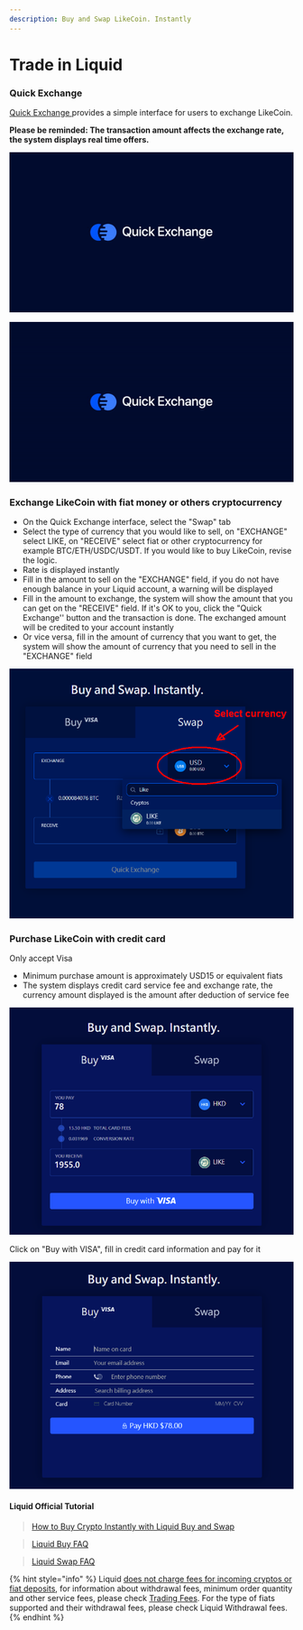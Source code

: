 ```yaml
---
description: Buy and Swap LikeCoin. Instantly
---
```


# Trade in Liquid

### Quick Exchange

[Quick Exchange ](https://app.liquid.com/quick-exchange)provides a simple interface for users to exchange LikeCoin.

**Please be reminded: The transaction amount affects the exchange rate, the system displays real time offers.**

![](../../.gitbook/assets/quick-exchange-1%20%281%29.png)

![](../../.gitbook/assets/liquid-qe.gif)

### **Exchange LikeCoin with fiat money or others cryptocurrency**

* On the Quick Exchange interface, select the "Swap" tab
* Select the type of currency that you would like to sell, on "EXCHANGE" select LIKE, on "RECEIVE" select fiat or other cryptocurrency for example BTC/ETH/USDC/USDT. If you would like to buy LikeCoin, revise the logic.
* Rate is displayed instantly
* Fill in the amount to sell on the "EXCHANGE" field, if you do not have enough balance in your Liquid account, a warning will be displayed
* Fill in the amount to exchange, the system will show the amount that you can get on the "RECEIVE" field. If it's OK to you, click the "Quick Exchange'' button and the transaction is done. The exchanged amount will be credited to your account instantly
* Or vice versa, fill in the amount of currency that you want to get, the system will show the amount of currency that you need to sell in the "EXCHANGE" field

![](../../.gitbook/assets/quick-exchange-1-en.png)

### Purchase LikeCoin with credit card

Only accept Visa

* Minimum purchase amount is approximately USD15 or equivalent fiats
* The system displays credit card service fee and exchange rate, the currency amount displayed is the amount after deduction of service fee

![](../../.gitbook/assets/quick-exchange-2-en.png)

Click on "Buy with VISA", fill in credit card information and pay for it

![](../../.gitbook/assets/quick-exchange-3-en.png)

#### Liquid Official Tutorial

> [How to Buy Crypto Instantly with Liquid Buy and Swap
](https://help.liquid.com/en/articles/5143957-how-to-buy-crypto-instantly-with-liquid-buy-and-swap)

> [Liquid Buy FAQ
](https://help.liquid.com/en/articles/4141955-liquid-buy-faq)

> [Liquid Swap FAQ
](https://help.liquid.com/en/articles/2607590-liquid-swap-faq)

{% hint style="info" %}
Liquid [does not charge fees for incoming cryptos or fiat deposits](https://help.liquid.com/en/articles/3297509-deposit-fees), for information about withdrawal fees, minimum order quantity and other service fees, please check [Trading Fees](https://www.liquid.com/fees/). For the type of fiats supported and their withdrawal fees, please check Liquid Withdrawal fees. 
{% endhint %}

